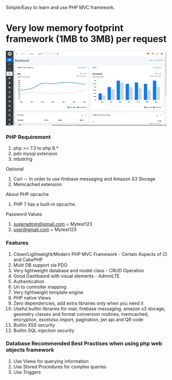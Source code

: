 Simple/Easy to learn and use PHP MVC framework. 

Very low memory footprint framework (1MB to 3MB) per request
=======

<img src="https://github.com/RakeshShrestha/Php-Web-Objects/blob/master/screen/dashboard1.png?raw=true" alt="Dashboard" />

### PHP Requirement

1. php >= 7.3 to php 8.*
2. pdo mysql extension
3. mbstring

Optional
1. Curl -- In order to use firebase messaging and Amazon S3 Storage
2. Memcached extension

About PHP opcache
1. PHP 7 has a built-in opcache. 

Password Values
1. superadmin@gmail.com = Mytest123
2. user@gmail.com = Mytest123

### Features
1. Clean/Lightweight/Modern PHP MVC Framework - Certain Aspects of CI and CakePHP
2. Multi DB support via PDO 
3. Very lightweight database and model class  - CRUD Operation
4. Good Dashbaord with visual elements - AdminLTE
5. Authentication
6. Uri to controller mapping
7. Very lightweight template engine
8. PHP native Views
9. Zero dependencies, add extra libraries only when you need it
10. Useful builtin libraries for mail, firebase messaging, amazon s3 storage, geometry classes and format conversion routines, memcached, encryption, excelxlsx import, pagination, jwt api and QR code
11. Builtin XSS security
12. Builtin SQL injection security

### Database Recommended Best Practises when using php web objects framework
1. Use Views for querying information
2. Use Stored Procedures for complex queries
3. Use Triggers
